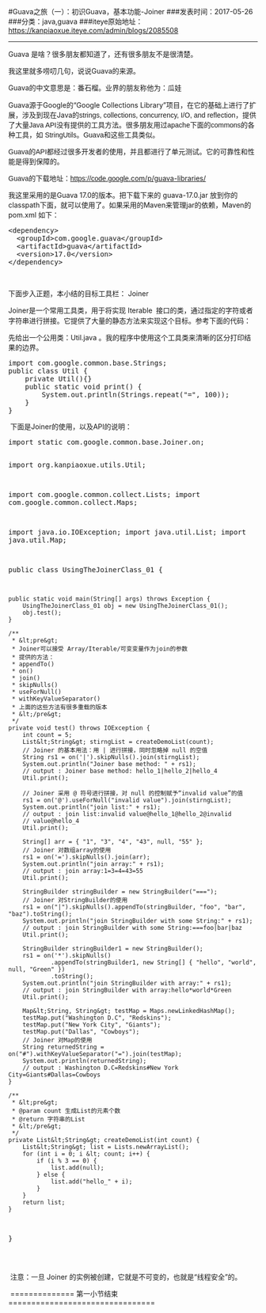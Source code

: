 #Guava之旅（一）：初识Guava，基本功能-Joiner
###发表时间：2017-05-26
###分类：java,guava
###iteye原始地址：<a href="https://kanpiaoxue.iteye.com/admin/blogs/2085508" target="_blank">https://kanpiaoxue.iteye.com/admin/blogs/2085508</a>

---

<div class="iteye-blog-content-contain"> 
 <p style="font-size: 14px;"><span>Guava 是啥？很多朋友都知道了，还有很多朋友不是很清楚。</span></p> 
 <p style="font-size: 14px;"><span>我这里就多唠叨几句，说说Guava的来源。</span></p> 
 <p style="font-size: 14px;"><span>Guava的中文意思是：<span style="font-family: arial, 宋体; line-height: 20px;">番石榴。业界的朋友称他为：瓜娃</span></span></p> 
 <p style="font-size: 14px;"><span><span>Guava源于Google的“Google Collections Library”项目，在它的基础上进行了扩展，涉及到现在Java的</span><span style="font-family: arial, 宋体;"><span>strings, <span>collections, concurrency, I/O, and reflection，提供了大量Java API没有提供的工具方法。很多朋友用过apache下面的commons的各种工具，如 StringUtils。Guava和这些工具类似。</span></span></span></span></p> 
 <p style="font-size: 14px;"><span><span style="font-family: arial, 宋体;"><span><span>Guava的API都经过很多开发者的使用，并且都进行了单元测试。它的可靠性和性能是得到保障的。</span></span></span></span></p> 
 <p style="font-size: 14px;"><span style="font-family: arial, 宋体;">Guava的下载地址：</span><a href="https://code.google.com/p/guava-libraries/"><span style="font-family: arial, 宋体;">https://code.google.</span>com/p/guava-libraries/</a></p> 
 <p style="font-size: 14px;">我这里采用的是Guava 17.0的版本。把下载下来的&nbsp;guava-17.0.jar 放到你的classpath下面，就可以使用了。如果采用的Maven来管理jar的依赖，Maven的 pom.xml 如下：</p> 
 <pre name="code" class="xml">&lt;dependency&gt;
  &lt;groupId&gt;com.google.guava&lt;/groupId&gt;
  &lt;artifactId&gt;guava&lt;/artifactId&gt;
  &lt;version&gt;17.0&lt;/version&gt;
&lt;/dependency&gt;</pre> 
 <p style="font-size: 14px;">&nbsp;</p> 
 <p style="font-size: 14px;">下面步入正题，本小结的目标工具栏： Joiner</p> 
 <p style="font-size: 14px;">Joiner是一个常用工具类，用于将实现 Iterable<code style="font-size: 12px; line-height: 1.5;"> </code>接口的类，通过指定的字符或者字符串进行拼接。它提供了大量的静态方法来实现这个目标。参考下面的代码：</p> 
 <p style="font-size: 14px;">先给出一个公用类：Util.java 。我的程序中使用这个工具类来清晰的区分打印结果的边界。</p> 
 <pre name="code" class="java">import com.google.common.base.Strings;
public class Util {
    private Util(){}
    public static void print() {
        System.out.println(Strings.repeat("=", 100));
    }
}</pre> 
 <p style="font-size: 14px;">&nbsp;下面是Joiner的使用，以及API的说明：</p> 
 <pre name="code" class="java">import static com.google.common.base.Joiner.on;

import org.kanpiaoxue.utils.Util;

import com.google.common.collect.Lists;
import com.google.common.collect.Maps;

import java.io.IOException;
import java.util.List;
import java.util.Map;

public class UsingTheJoinerClass_01 {

    public static void main(String[] args) throws Exception {
        UsingTheJoinerClass_01 obj = new UsingTheJoinerClass_01();
        obj.test();
    }

    /**
     * &lt;pre&gt;
     * Joiner可以接受 Array/Iterable/可变变量作为join的参数
     * 提供的方法：
     * appendTo()
     * on()
     * join()
     * skipNulls()
     * useForNull()
     * withKeyValueSeparator()
     * 上面的这些方法有很多重载的版本
     * &lt;/pre&gt;
     */
    private void test() throws IOException {
        int count = 5;
        List&lt;String&gt; stirngList = createDemoList(count);
        // Joiner 的基本用法：用 | 进行拼接，同时忽略掉 null 的空值
        String rs1 = on('|').skipNulls().join(stirngList);
        System.out.println("Joiner base method: " + rs1);
        // output : Joiner base method: hello_1|hello_2|hello_4
        Util.print();

        // Joiner 采用 @ 符号进行拼接，对 null 的控制赋予“invalid value”的值
        rs1 = on('@').useForNull("invalid value").join(stirngList);
        System.out.println("join list:" + rs1);
        // output : join list:invalid value@hello_1@hello_2@invalid
        // value@hello_4
        Util.print();

        String[] arr = { "1", "3", "4", "43", null, "55" };
        // Joiner 对数组array的使用
        rs1 = on('=').skipNulls().join(arr);
        System.out.println("join array:" + rs1);
        // output : join array:1=3=4=43=55
        Util.print();

        StringBuilder stringBuilder = new StringBuilder("===");
        // Joiner 对StringBuilder的使用
        rs1 = on("|").skipNulls().appendTo(stringBuilder, "foo", "bar", "baz").toString();
        System.out.println("join StringBuilder with some String:" + rs1);
        // output : join StringBuilder with some String:===foo|bar|baz
        Util.print();

        StringBuilder stringBuilder1 = new StringBuilder();
        rs1 = on('*').skipNulls()
                .appendTo(stringBuilder1, new String[] { "hello", "world", null, "Green" })
                .toString();
        System.out.println("join StringBuilder with array:" + rs1);
        // output : join StringBuilder with array:hello*world*Green
        Util.print();

        Map&lt;String, String&gt; testMap = Maps.newLinkedHashMap();
        testMap.put("Washington D.C", "Redskins");
        testMap.put("New York City", "Giants");
        testMap.put("Dallas", "Cowboys");
        // Joiner 对Map的使用
        String returnedString = on("#").withKeyValueSeparator("=").join(testMap);
        System.out.println(returnedString);
        // output : Washington D.C=Redskins#New York City=Giants#Dallas=Cowboys
    }

    /**
     * &lt;pre&gt;
     * @param count 生成List的元素个数
     * @return 字符串的List
     * &lt;/pre&gt;
     */
    private List&lt;String&gt; createDemoList(int count) {
        List&lt;String&gt; list = Lists.newArrayList();
        for (int i = 0; i &lt; count; i++) {
            if (i % 3 == 0) {
                list.add(null);
            } else {
                list.add("hello_" + i);
            }
        }
        return list;
    }
}</pre> 
 <p style="font-size: 14px;">&nbsp;</p> 
 <p style="font-size: 14px;">&nbsp;注意：一旦 Joiner 的实例被创建，它就是不可变的，也就是“线程安全”的。</p> 
 <p style="font-size: 14px;">&nbsp;============== 第一小节结束 ================================</p> 
 <p style="font-size: 14px;">&nbsp;</p> 
 <p style="font-size: 14px;">&nbsp;</p> 
</div>